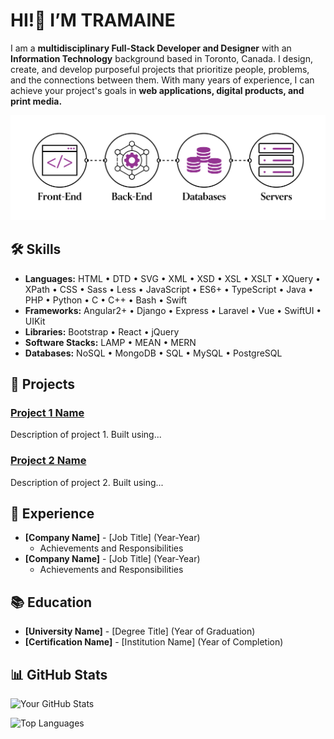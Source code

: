 # HI!👋 I’M TRAMAINE 

I am a **multidisciplinary Full-Stack Developer and Designer** with an **Information Technology** background based in Toronto, Canada. I design, create, and develop purposeful projects that prioritize people, problems, and the connections between them. With many years of experience, I can achieve your project's goals in **web applications, digital products, and print media.**

![My Profile Picture](https://github.com/tramainegarner/tramainegarner/blob/main/TramaineGarner_FullStackDeveloper.png)

## 🛠️ Skills

- **Languages:** HTML • DTD • SVG • XML • XSD • XSL • XSLT • XQuery • XPath • CSS • Sass • Less • JavaScript • ES6+ • TypeScript • Java • PHP • Python • C • C++ • Bash • Swift
- **Frameworks:** Angular2+ • Django • Express • Laravel • Vue • SwiftUI • UIKit
- **Libraries:** Bootstrap • React • jQuery
- **Software Stacks:** LAMP • MEAN • MERN
- **Databases:** NoSQL • MongoDB • SQL • MySQL • PostgreSQL

## 🚀 Projects

### [Project 1 Name](https://github.com/tramainegarner/project1)
Description of project 1. Built using...

### [Project 2 Name](https://github.com/tramainegarner/project2)
Description of project 2. Built using...

## 💼 Experience

- **[Company Name]** - [Job Title] (Year-Year)
  - Achievements and Responsibilities
- **[Company Name]** - [Job Title] (Year-Year)
  - Achievements and Responsibilities

## 📚 Education

- **[University Name]** - [Degree Title] (Year of Graduation)
- **[Certification Name]** - [Institution Name] (Year of Completion)

## 📊 GitHub Stats

![Your GitHub Stats](https://github-readme-stats.vercel.app/api?username=tramainegarner&show_icons=true)

![Top Languages](https://github-readme-stats.vercel.app/api/top-langs/?username=tramainegarner&layout=compact)
